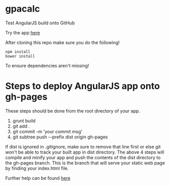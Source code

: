 gpacalc
=======

Test AngularJS build onto GitHub

Try the app [here](http://jonwho.github.io/gpacalc/#/calculator)

After cloning this repo make sure you do the following!
```shell
npm install
bower install
```

To ensure dependencies aren't missing!

Steps to deploy AngularJS app onto gh-pages
===========================================
These steps should be done from the root directory of your app.


1. grunt build
2. git add .
3. git commit -m 'your commit msg'
4. git subtree push --prefix dist origin gh-pages


If dist is ignored in .gitignore, make sure to remove that line first or else git won't be able to track your built app in dist directory. The above 4 steps will compile and minify your app and push the contents of the dist directory to the gh-pages branch. This is the branch that will serve your static web page by finding your index.html file.

Further help can be found [here](http://stackoverflow.com/questions/17643381/how-to-upload-my-angularjs-static-site-to-github-pages)
